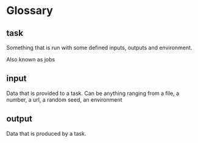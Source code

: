 # Glossary

## task

Something that is run with some defined inputs, outputs and environment.

Also known as jobs

## input

Data that is provided to a task. Can be anything ranging from a file, a number, a url, a random seed, an environment

## output

Data that is produced by a task.
